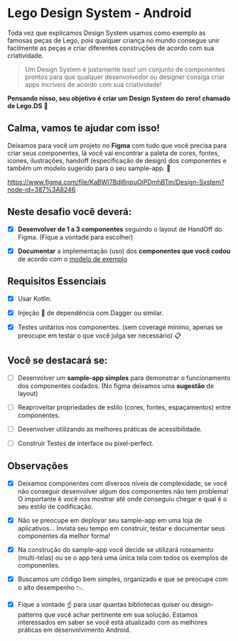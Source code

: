 # Lego Design System - Android

Toda vez que explicamos Design System usamos como exemplo as famosas peças de Lego, pois qualquer criança no mundo consegue
unir facilmente as peças e criar diferentes construções de acordo com sua criatividade.

> Um Design System é justamente isso! um conjunto de componentes prontos para que qualquer desenvolvedor ou designer consiga
criar apps incriveis de acordo com sua criatividade!

**Pensando nisso, seu objetivo é criar um Design System do zero! chamado de Lego.DS** :iphone: 

## Calma, vamos te ajudar com isso!

Deixamos para você um projeto no **Figma** com tudo que você precisa para criar seus componentes, lá você vai encontrar a paleta de cores, fontes, icones,
ilustrações, handoff (especificação de design) dos componentes e também um modelo sugerido para o seu sample-app. :iphone:

https://www.figma.com/file/KaBWI7Bdi6npuOjPDmhBTm/Design-System?node-id=387%3A8246

## Neste desafio você deverá:

- [x] **Desenvolver de 1 a 3 componentes** seguindo o layout de HandOff do Figma. (Fique a vontade para escolher)

- [x] **Documentar** a implementação (uso) dos **componentes que você codou** de acordo com o [modelo de exemplo](https://github.com/victormath12/lego-design-system/blob/main/android/modelo-documentacao/button.md)

## Requisitos Essenciais

- [x] Usar Kotlin.

- [x] Injeção :syringe: de dependência com Dagger ou similar.

- [x] Testes unitários nos componentes. (sem coverage mínimo, apenas se preocupe em testar o que você julga ser necessário) :clipboard:

## Você se destacará se:

- [ ] Desenvolver um **sample-app simples** para demonstrar o funcionamento dos componentes codados. (No figma deixamos uma **sugestão** de layout)

- [ ] Reaproveitar propriedades de estilo (cores, fontes, espaçamentos) entre componentes. 

- [ ] Desenvolver utilizando as melhores práticas de acessibilidade.

- [ ] Construir Testes de interface ou pixel-perfect.

## Observações

- [x] Deixamos componentes com diversos níveis de complexidade, se você não conseguir desenvolver algum dos componentes não tem problema! 
O importante é você nos mostrar até onde conseguiu chegar e qual é o seu estilo de codificação.

- [x] Não se preocupe em deployar seu sample-app em uma loja de aplicativos... Invista seu tempo em construir, testar e documentar seus componentes da melhor forma!

- [x] Na construção do sample-app você decide se utilizará roteamento (multi-telas) ou se o app terá uma única tela com todos os exemplos de componentes.

- [x] Buscamos um código bem simples, organizado e que se preocupe com o alto desempenho :chart_with_downwards_trend:.

- [x] Fique a vontade :point_up: para usar quantas bibliotecas quiser ou design-patterns que você achar pertinente em sua solução. 
Estamos interessados em saber se você está atualizado com as melhores práticas em desenvolvimento Android. 

